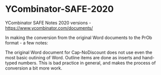 # YCombinator-SAFE-2020
YCombinator SAFE Notes 2020 versions - https://www.ycombinator.com/documents/ 

In making the conversion from the original Word documents to the PrOb format - a few notes:

The original Word document for Cap-NoDiscount does not use even the most basic outining of Word.  Outline items are done as inserts and hand-typed numbers.  This is bad practice in general, and makes the process of conversion a bit more work. 

